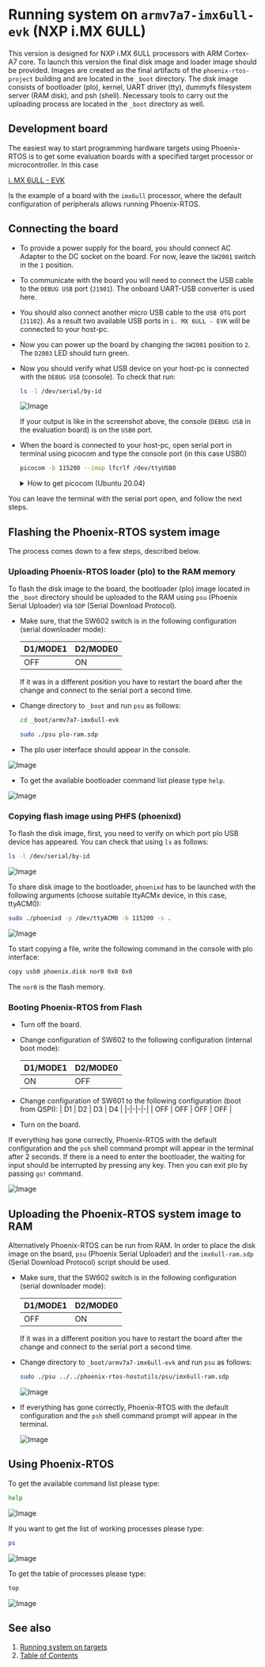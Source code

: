 # Running system on `armv7a7-imx6ull-evk` (NXP i.MX 6ULL)

This version is designed for NXP i.MX 6ULL processors with ARM Cortex-A7 core. To launch this version the final disk
image and loader image should be provided. Images are created as the final artifacts of the `phoenix-rtos-project`
building and are located in the `_boot` directory. The disk image consists of bootloader (plo), kernel, UART driver
(tty), dummyfs filesystem server (RAM disk), and psh (shell). Necessary tools to carry out the uploading process are
located in the `_boot` directory as well.

## Development board

The easiest way to start programming hardware targets using Phoenix-RTOS is to get some evaluation boards with a
specified target processor or microcontroller. In this case
<!-- markdownlint-disable -->
[i. MX 6ULL - EVK](https://www.nxp.com/design/development-boards/i-mx-evaluation-and-development-boards/evaluation-kit-for-the-i-mx-6ull-and-6ulz-applications-processor:MCIMX6ULL-EVK)
<!-- markdownlint-restore -->
Is the example of a board with the `imx6ull` processor, where the default configuration of peripherals allows running
Phoenix-RTOS.

## Connecting the board

- To provide a power supply for the board, you should connect AC Adapter to the DC socket on the board. For now, leave
the `SW2001` switch in the `1` position.

- To communicate with the board you will need to connect the USB cable to the `DEBUG USB` port (`J1901`). The onboard
UART-USB converter is used here.

- You should also connect another micro USB cable to the `USB OTG` port (`J1102`). As a result two available USB ports
in `i. MX 6ULL - EVK` will be connected to your host-pc.

- Now you can power up the board by changing the `SW2001` position to `2`. The `D2003` LED should turn green.

- Now you should verify what USB device on your host-pc is connected with the `DEBUG USB` (console). To check that run:

  ```bash
  ls -l /dev/serial/by-id
  ```

  ![Image](_images/imx6ull-ls.png)

  If your output is like in the screenshot above, the console (`DEBUG USB` in the evaluation board) is on the `USB0`
  port.

- When the board is connected to your host-pc, open serial port in terminal using picocom and type the console port
(in this case USB0)

  ```bash
  picocom -b 115200 --imap lfcrlf /dev/ttyUSB0
  ```

  <details>
  <summary>How to get picocom (Ubuntu 20.04)</summary>

  ```bash
  sudo apt-get update && \
  sudo apt-get install picocom
  ```

  </details>

You can leave the terminal with the serial port open, and follow the next steps.

## Flashing the Phoenix-RTOS system image

The process comes down to a few steps, described below.

### Uploading Phoenix-RTOS loader (plo) to the RAM memory

To flash the disk image to the board, the bootloader (plo) image located in the `_boot` directory should be uploaded to
the RAM using `psu` (Phoenix Serial Uploader) via `SDP` (Serial Download Protocol).

- Make sure, that the SW602 switch is in the following configuration (serial downloader mode):

  | D1/MODE1 | D2/MODE0 |
  |----------|----------|
  | OFF      | ON       |

  If it was in a different position you have to restart the board after the change and connect to the serial port a
  second time.

- Change directory to `_boot` and run `psu` as follows:

  ```bash
  cd _boot/armv7a7-imx6ull-evk
  ```

  ```bash
  sudo ./psu plo-ram.sdp
  ```

- The plo user interface should appear in the console.

![Image](_images/imx6ull-plo.png)

- To get the available bootloader command list please type `help`.

![Image](_images/imx6ull-plo-help.png)

### Copying flash image using PHFS (phoenixd)

To flash the disk image, first, you need to verify on which port plo USB device has appeared. You can check that using
`ls` as follows:

```bash
ls -l /dev/serial/by-id
```

![Image](_images/imx6ull-ls-2.png)

To share disk image to the bootloader, `phoenixd` has to be launched with the following arguments
(choose suitable ttyACMx device, in this case, ttyACM0):

```bash
sudo ./phoenixd -p /dev/ttyACM0 -b 115200 -s .
```

![Image](_images/imx6ull-phoenixd.png)

To start copying a file, write the following command in the console with plo interface:

```bash
copy usb0 phoenix.disk nor0 0x0 0x0
```

The `nor0` is the flash memory.

### Booting Phoenix-RTOS from Flash

- Turn off the board.
  
- Change configuration of SW602 to the following configuration (internal boot mode):

  | D1/MODE1 | D2/MODE0 |
  |-|-|
  | ON| OFF|

- Change configuration of SW601 to the following configuration (boot from QSPI):
  | D1 | D2 | D3 | D4 |
  |-|-|-|-|
  | OFF | OFF | OFF | OFF |

- Turn on the board.

If everything has gone correctly, Phoenix-RTOS with the default configuration and the `psh` shell command prompt will
appear in the terminal after 2 seconds. If there is a need to enter the bootloader, the waiting for input should be
interrupted by pressing any key. Then you can exit plo by passing `go!` command.

![Image](_images/imx6ull-start.png)

## Uploading the Phoenix-RTOS system image to RAM

Alternatively Phoenix-RTOS can be run from RAM. In order to place the disk image on the board, `psu` (Phoenix Serial
Uploader) and the `imx6ull-ram.sdp` (Serial Download Protocol) script should be used.

- Make sure, that the SW602 switch is in the following configuration (serial downloader mode):

  | D1/MODE1 | D2/MODE0 |
  |-|-|
  | OFF| ON|

  If it was in a different position you have to restart the board after the change and connect to the serial port a
  second time.

- Change directory to `_boot/armv7a7-imx6ull-evk` and run `psu` as follows:

  ```bash
  sudo ./psu ../../phoenix-rtos-hostutils/psu/imx6ull-ram.sdp
  ```

  ![Image](_images/imx6ull-psu.png)

- If everything has gone correctly, Phoenix-RTOS with the default configuration and the `psh` shell command prompt will
appear in the terminal.

  ![Image](_images/imx6ull-psh.png)

## Using Phoenix-RTOS

To get the available command list please type:

```bash
help
```

![Image](_images/imx6ull-help.png)

If you want to get the list of working processes please type:

```bash
ps
```

![Image](_images/imx6ull-ps.png)

To get the table of processes please type:

```bash
top
```

![Image](_images/imx6ull-top.png)

## See also

1. [Running system on targets](README.md)
2. [Table of Contents](../README.md)

